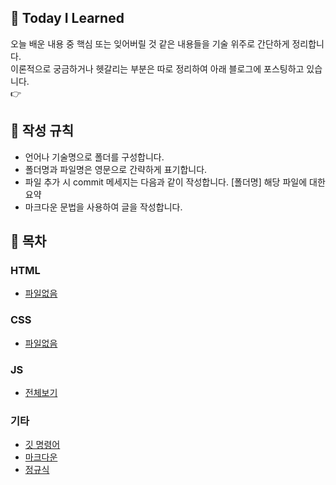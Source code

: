 ## 🌱 Today I Learned
오늘 배운 내용 중 핵심 또는 잊어버릴 것 같은 내용들을 기술 위주로 간단하게 정리합니다.  
이론적으로 궁금하거나 헷갈리는 부분은 따로 정리하여 아래 블로그에 포스팅하고 있습니다.  
👉


## 📃 작성 규칙
- 언어나 기술명으로 폴더를 구성합니다.
- 폴더명과 파일명은 영문으로 간략하게 표기합니다.
- 파일 추가 시 commit 메세지는 다음과 같이 작성합니다. [폴더명] 해당 파일에 대한 요약
- 마크다운 문법을 사용하여 글을 작성합니다.

## 📌 목차

### HTML
- [파일없음]()

### CSS
- [파일없음]()

### JS
- [전체보기](https://github.com/014ee/TIL/tree/main/javascript)

### 기타
- [깃 명령어](https://github.com/014ee/TIL/blob/main/git/git-guide.md)
- [마크다운](https://github.com/014ee/TIL/tree/main/git)
- [정규식](https://github.com/014ee/TIL/tree/main/regexp)
